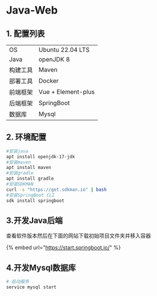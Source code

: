 # Java-Web

## 1. 配置列表

|      |                    |
| ---- | ------------------ |
| OS   | Ubuntu 22.04 LTS   |
| Java | openJDK 8          |
| 构建工具 | Maven              |
| 部署工具 | Docker             |
| 前端框架 | Vue + Element-plus |
| 后端框架 | SpringBoot         |
| 数据库  | Mysql              |

## 2. 环境配置

```bash
#安装java
apt install openjdk-17-jdk
#安装maven
apt install maven
#安装gradle
apt install gradle
#安装SDKMAN
curl -s "https://get.sdkman.io" | bash
#安装SpringBoot CLI
sdk install springboot
```

## 3.开发Java后端

查看软件版本然后在下面的网站下载初始项目文件夹并移入容器

{% embed url="https://start.springboot.io/" %}

## 4.开发Mysql数据库

```bash
# 启动服务
service mysql start
```
